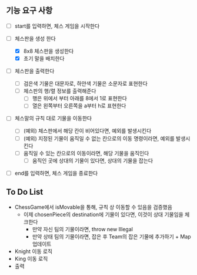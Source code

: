 ## 기능 요구 사항
- [ ] start를 입력하면, 체스 게임을 시작한다

- [ ] 체스판을 생성 한다
    - [x] 8x8 체스판을 생성한다
    - [x] 초기 말을 배치한다

- [ ] 체스판을 출력한다
    - [ ] 검은색 기물은 대문자로, 하얀색 기물은 소문자로 표현한다
    - [ ] 체스판의 행/렬 정보를 출력해준다
        - [ ] 행은 위에서 부터 아래를 8에서 1로 표현한다
        - [ ] 열은 왼쪽부터 오른쪽을 a부터 h로 표현한다

- [ ] 체스말의 규칙 대로 기물을 이동한다
    - [ ] (예외) 체스판에서 해당 칸이 비어있다면, 예외를 발생시킨다
    - [ ] (예외) 지정된 기물이 움직일 수 없는 칸으로의 이동 명령이라면, 예외를 발생시킨다
    - [ ] 움직일 수 있는 칸으로의 이동이라면, 해당 기물을 움직인다
        - [ ] 움직인 곳에 상대의 기물이 있다면, 상대의 기물을 잡는다

- [ ] end를 입력하면, 체스 게임을 종료한다

## To Do List
- ChessGame에서 isMovable을 통해, 규칙 상 이동할 수 있음을 검증했음
    - 이제 chosenPiece의 destination에 기물이 있다면, 이것이 상대 기물임을 체크한다
        - 만약 자신 팀의 기물이라면, throw new Illegal
        - 만약 상태 팀의 기물이라면, 잡은 후 Team의 잡은 기물에 추가하기 + Map 업데이트
- Knight 이동 로직
- King 이동 로직
- 출력